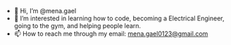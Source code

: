 - 👋 Hi, I’m @mena.gael
- 👀 I’m interested in learning how to code, becoming a Electrical Engineer, going to the gym, and helping people learn.
- 📫 How to reach me through my email: mena.gael0123@gmail.com

<!---
coolskull23/coolskull23 is a ✨ special ✨ repository because its `README.md` (this file) appears on your GitHub profile.
You can click the Preview link to take a look at your changes.
--->

